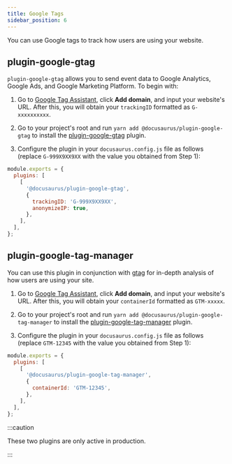 ```yaml
---
title: Google Tags
sidebar_position: 6
---
```


You can use Google tags to track how users are using your website.

## plugin-google-gtag

`plugin-google-gtag` allows you to send event data to Google Analytics, Google Ads, and Google Marketing Platform. To begin with:

1. Go to [Google Tag Assistant](https://tagassistant.google.com/), click **Add domain**, and input your website's URL. After this, you will obtain your `trackingID` formatted as `G-xxxxxxxxxx`.

1. Go to your project's root and run `yarn add @docusaurus/plugin-google-gtag` to install the [plugin-google-gtag](https://docusaurus.io/docs/api/plugins/@docusaurus/plugin-google-gtag) plugin.

1. Configure the plugin in your `docusaurus.config.js` file as follows (replace `G-999X9XX9XX` with the value you obtained from Step 1):

  ```js
  module.exports = {
    plugins: [
      [
        '@docusaurus/plugin-google-gtag',
        {
          trackingID: 'G-999X9XX9XX',
          anonymizeIP: true,
        },
      ],
    ],
  };
  ```

## plugin-google-tag-manager

You can use this plugin in conjunction with [gtag](#plugin-google-gtag) for in-depth analysis of how users are using your site.

1. Go to [Google Tag Assistant](https://tagassistant.google.com/), click **Add domain**, and input your website's URL. After this, you will obtain your `containerId` formatted as `GTM-xxxxx`.

1. Go to your project's root and run `yarn add @docusaurus/plugin-google-tag-manager` to install the [plugin-google-tag-manager](https://docusaurus.io/docs/api/plugins/@docusaurus/plugin-google-tag-manager) plugin.

1. Configure the plugin in your `docusaurus.config.js` file as follows (replace `GTM-12345` with the value you obtained from Step 1):

  ```js
  module.exports = {
    plugins: [
      [
        '@docusaurus/plugin-google-tag-manager',
        {
          containerId: 'GTM-12345',
        },
      ],
    ],
  };
  ```

:::caution

These two plugins are only active in production.

:::
